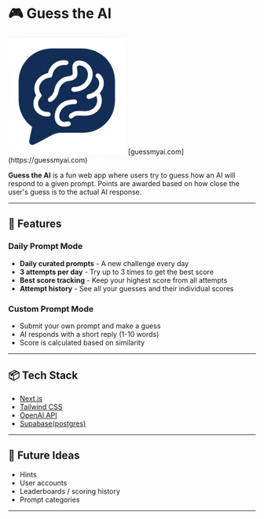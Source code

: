 # 🎮 Guess the AI

<img src="app/favicon.ico" alt="Favicon" width="240">
[guessmyai.com](https://guessmyai.com)

**Guess the AI** is a fun web app where users try to guess how an AI will respond to a given prompt. Points are awarded based on how close the user's guess is to the actual AI response.

---

## 🚀 Features

### Daily Prompt Mode
- **Daily curated prompts** - A new challenge every day
- **3 attempts per day** - Try up to 3 times to get the best score
- **Best score tracking** - Keep your highest score from all attempts
- **Attempt history** - See all your guesses and their individual scores

### Custom Prompt Mode
- Submit your own prompt and make a guess
- AI responds with a short reply (1-10 words)
- Score is calculated based on similarity

---

## 📦 Tech Stack

- [Next.js](https://nextjs.org/)
- [Tailwind CSS](https://tailwindcss.com/)
- [OpenAI API](https://platform.openai.com/)
- [Supabase(postgres)](https://supabase.com/)
---

## 🔮 Future Ideas

- Hints
- User accounts
- Leaderboards / scoring history
- Prompt categories

---
